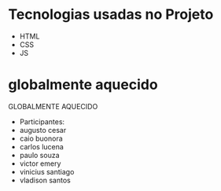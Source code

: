 # Tecnologias usadas no Projeto
- HTML
- CSS
- JS

# globalmente aquecido
GLOBALMENTE AQUECIDO
- Participantes:
- augusto cesar
- caio buonora
- carlos lucena 
- paulo souza
- victor emery 
- vinicius santiago
- vladison santos
